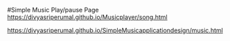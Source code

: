 #Simple Music Play/pause Page
https://divyasriperumal.github.io/Musicplayer/song.html

https://divyasriperumal.github.io/SimpleMusicapplicationdesign/music.html
